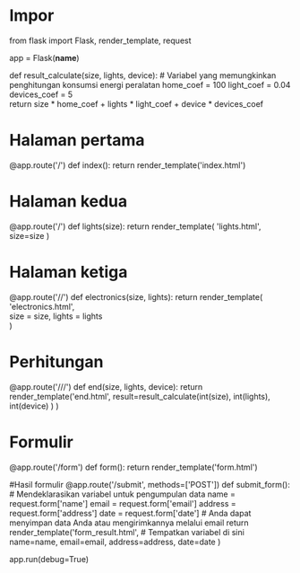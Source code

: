 # Impor
from flask import Flask, render_template, request


app = Flask(__name__)

def result_calculate(size, lights, device):
    # Variabel yang memungkinkan penghitungan konsumsi energi peralatan
    home_coef = 100
    light_coef = 0.04
    devices_coef = 5   
    return size * home_coef + lights * light_coef + device * devices_coef 

# Halaman pertama
@app.route('/')
def index():
    return render_template('index.html')
# Halaman kedua
@app.route('/<size>')
def lights(size):
    return render_template(
                            'lights.html', 
                            size=size
                           )

# Halaman ketiga
@app.route('/<size>/<lights>')
def electronics(size, lights):
    return render_template(
                            'electronics.html',                           
                            size = size, 
                            lights = lights                           
                           )

# Perhitungan
@app.route('/<size>/<lights>/<device>')
def end(size, lights, device):
    return render_template('end.html', 
                            result=result_calculate(int(size),
                                                    int(lights), 
                                                    int(device)
                                                    )
                        )
# Formulir
@app.route('/form')
def form():
    return render_template('form.html')

#Hasil formulir
@app.route('/submit', methods=['POST'])
def submit_form():
    # Mendeklarasikan variabel untuk pengumpulan data
    name = request.form['name']
    email = request.form['email']
    address = request.form['address']
    date = request.form['date']
    # Anda dapat menyimpan data Anda atau mengirimkannya melalui email
    return render_template('form_result.html', 
                           # Tempatkan variabel di sini
                           name=name,
                           email=email,
                           address=address,
                           date=date
                           )

app.run(debug=True)



